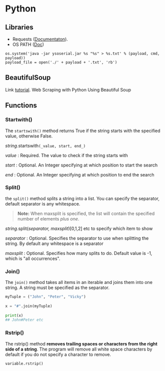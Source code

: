 # Python

## Libraries

* Requests ([Documentaton](https://docs.python-requests.org/en/latest/)).
* OS PATH ([Doc](https://www.geeksforgeeks.org/os-path-module-python/))

```
os.system('java -jar ysoserial.jar %s "%s" > %s.txt' % (payload, cmd, payload))
payload_file = open('./' + payload + '.txt', 'rb')
```

## BeautifulSoup&#x20;

Link [tutorial](https://www.dataquest.io/blog/web-scraping-python-using-beautiful-soup/). Web Scraping with Python Using Beautiful Soup

## Functions

### Startwith()

The `startswith()` method returns True if the string starts with the specified value, otherwise False.

_string_.startswith`(_value, start, end_)`

_value_ : Required. The value to check if the string starts with

_start_ : Optional. An Integer specifying at which position to start the search

_end_ : Optional. An Integer specifying at which position to end the search

### Split()

the `split()` method splits a string into a list. You can specify the separator, default separator is any whitespace.

> **Note:** When maxsplit is specified, the list will contain the specified number of elements _plus one_.

_string_.split(_separator, maxsplit_)\[0,1,2] etc to specify which item to show

_separator_ : Optional. Specifies the separator to use when splitting the string. By default any whitespace is a separator

_maxsplit_ : Optional. Specifies how many splits to do. Default value is -1, which is "all occurrences".

### Join()

The `join()` method takes all items in an iterable and joins them into one string. A string must be specified as the separator.



```python
myTuple = ("John", "Peter", "Vicky")  
  
x = "#".join(myTuple)  
  
print(x)
## John#Peter etc
```

### Rstrip()

The rstrip() method **removes trailing spaces or characters from the right side of a string**. The program will remove all white space characters by default if you do not specify a character to remove.

```
variable.rstrip()
```



